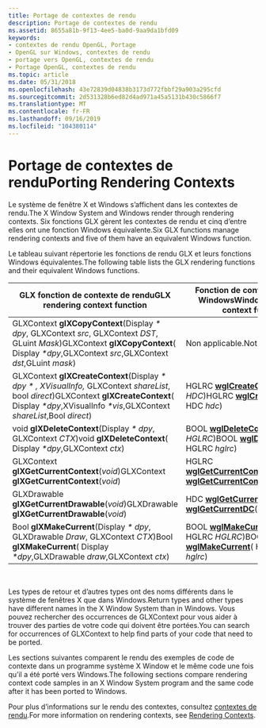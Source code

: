 ```yaml
---
title: Portage de contextes de rendu
description: Portage de contextes de rendu
ms.assetid: 8655a81b-9f13-4ee5-ba0d-9aa9da1bfd09
keywords:
- contextes de rendu OpenGL, Portage
- OpenGL sur Windows, contextes de rendu
- portage vers OpenGL, contextes de rendu
- Portage OpenGL, contextes de rendu
ms.topic: article
ms.date: 05/31/2018
ms.openlocfilehash: 43e72839d04838b3173d772fbbf29a903a295cfd
ms.sourcegitcommit: 2d531328b6ed82d4ad971a45a5131b430c5866f7
ms.translationtype: MT
ms.contentlocale: fr-FR
ms.lasthandoff: 09/16/2019
ms.locfileid: "104380114"
---
```

# <a name="porting-rendering-contexts"></a><span data-ttu-id="1fa4c-107">Portage de contextes de rendu</span><span class="sxs-lookup"><span data-stu-id="1fa4c-107">Porting Rendering Contexts</span></span>

<span data-ttu-id="1fa4c-108">Le système de fenêtre X et Windows s’affichent dans les contextes de rendu.</span><span class="sxs-lookup"><span data-stu-id="1fa4c-108">The X Window System and Windows render through rendering contexts.</span></span> <span data-ttu-id="1fa4c-109">Six fonctions GLX gèrent les contextes de rendu et cinq d’entre elles ont une fonction Windows équivalente.</span><span class="sxs-lookup"><span data-stu-id="1fa4c-109">Six GLX functions manage rendering contexts and five of them have an equivalent Windows function.</span></span>

<span data-ttu-id="1fa4c-110">Le tableau suivant répertorie les fonctions de rendu GLX et leurs fonctions Windows équivalentes.</span><span class="sxs-lookup"><span data-stu-id="1fa4c-110">The following table lists the GLX rendering functions and their equivalent Windows functions.</span></span>



| <span data-ttu-id="1fa4c-111">GLX fonction de contexte de rendu</span><span class="sxs-lookup"><span data-stu-id="1fa4c-111">GLX rendering context function</span></span>                                                                            | <span data-ttu-id="1fa4c-112">Fonction de contexte de rendu Windows</span><span class="sxs-lookup"><span data-stu-id="1fa4c-112">Windows rendering context function</span></span>                                      |
|-----------------------------------------------------------------------------------------------------------|-------------------------------------------------------------------------|
| <span data-ttu-id="1fa4c-113">GLXContext **glXCopyContext**(Display *\* dpy*, GLXContext *src*, GLXContext *DST*, GLuint *Mask*)</span><span class="sxs-lookup"><span data-stu-id="1fa4c-113">GLXContext **glXCopyContext**( Display *\*dpy*,GLXContext *src*,GLXContext *dst*,GLuint *mask*)</span></span>            | <span data-ttu-id="1fa4c-114">Non applicable.</span><span class="sxs-lookup"><span data-stu-id="1fa4c-114">Not applicable.</span></span>                                                         |
| <span data-ttu-id="1fa4c-115">GLXContext **glXCreateContext**(Display *\* dpy* *\* , XVisualInfo,* GLXContext *shareList*, bool *direct*)</span><span class="sxs-lookup"><span data-stu-id="1fa4c-115">GLXContext **glXCreateContext**( Display *\*dpy*,XVisualInfo *\*vis*,GLXContext *shareList*,Bool *direct*)</span></span> | <span data-ttu-id="1fa4c-116">HGLRC [**wglCreateContext**](/windows/desktop/api/wingdi/nf-wingdi-wglcreatecontext)(HDC *HDC*)</span><span class="sxs-lookup"><span data-stu-id="1fa4c-116">HGLRC [**wglCreateContext**](/windows/desktop/api/wingdi/nf-wingdi-wglcreatecontext)( HDC *hdc*)</span></span>          |
| <span data-ttu-id="1fa4c-117">void **glXDeleteContext**(Display *\* dpy*, GLXContext *CTX*)</span><span class="sxs-lookup"><span data-stu-id="1fa4c-117">void **glXDeleteContext**( Display *\*dpy*,GLXContext *ctx*)</span></span>                                              | <span data-ttu-id="1fa4c-118">BOOL [**wglDeleteContext**](/windows/desktop/api/wingdi/nf-wingdi-wgldeletecontext)(HGLRC *HGLRC*)</span><span class="sxs-lookup"><span data-stu-id="1fa4c-118">BOOL [**wglDeleteContext**](/windows/desktop/api/wingdi/nf-wingdi-wgldeletecontext)( HGLRC *hglrc*)</span></span>       |
| <span data-ttu-id="1fa4c-119">GLXContext **glXGetCurrentContext**(*void*)</span><span class="sxs-lookup"><span data-stu-id="1fa4c-119">GLXContext **glXGetCurrentContext**(*void*)</span></span>                                                               | <span data-ttu-id="1fa4c-120">HGLRC [**wglGetCurrentContext**](/windows/desktop/api/wingdi/nf-wingdi-wglgetcurrentcontext)(*void*)</span><span class="sxs-lookup"><span data-stu-id="1fa4c-120">HGLRC [**wglGetCurrentContext**](/windows/desktop/api/wingdi/nf-wingdi-wglgetcurrentcontext)(*VOID*)</span></span>      |
| <span data-ttu-id="1fa4c-121">GLXDrawable **glXGetCurrentDrawable**(*void*)</span><span class="sxs-lookup"><span data-stu-id="1fa4c-121">GLXDrawable **glXGetCurrentDrawable**(*void*)</span></span>                                                             | <span data-ttu-id="1fa4c-122">HDC [**wglGetCurrentDC**](/windows/desktop/api/wingdi/nf-wingdi-wglgetcurrentdc)(*void*)</span><span class="sxs-lookup"><span data-stu-id="1fa4c-122">HDC [**wglGetCurrentDC**](/windows/desktop/api/wingdi/nf-wingdi-wglgetcurrentdc)(*VOID*)</span></span>                  |
| <span data-ttu-id="1fa4c-123">Bool **glXMakeCurrent**(Display *\* dpy*, GLXDrawable *Draw*, GLXContext *CTX*)</span><span class="sxs-lookup"><span data-stu-id="1fa4c-123">Bool **glXMakeCurrent**( Display *\*dpy*,GLXDrawable *draw*,GLXContext *ctx*)</span></span>                              | <span data-ttu-id="1fa4c-124">BOOL [**wglMakeCurrent**](/windows/desktop/api/wingdi/nf-wingdi-wglmakecurrent)(HDC *HDC*, HGLRC *HGLRC*)</span><span class="sxs-lookup"><span data-stu-id="1fa4c-124">BOOL [**wglMakeCurrent**](/windows/desktop/api/wingdi/nf-wingdi-wglmakecurrent)( HDC *hdc*,HGLRC *hglrc*)</span></span> |



 

<span data-ttu-id="1fa4c-125">Les types de retour et d’autres types ont des noms différents dans le système de fenêtres X que dans Windows.</span><span class="sxs-lookup"><span data-stu-id="1fa4c-125">Return types and other types have different names in the X Window System than in Windows.</span></span> <span data-ttu-id="1fa4c-126">Vous pouvez rechercher des occurrences de GLXContext pour vous aider à trouver des parties de votre code qui doivent être portées.</span><span class="sxs-lookup"><span data-stu-id="1fa4c-126">You can search for occurrences of GLXContext to help find parts of your code that need to be ported.</span></span>

<span data-ttu-id="1fa4c-127">Les sections suivantes comparent le rendu des exemples de code de contexte dans un programme système X Window et le même code une fois qu’il a été porté vers Windows.</span><span class="sxs-lookup"><span data-stu-id="1fa4c-127">The following sections compare rendering context code samples in an X Window System program and the same code after it has been ported to Windows.</span></span>

<span data-ttu-id="1fa4c-128">Pour plus d’informations sur le rendu des contextes, consultez [contextes de rendu](rendering-contexts.md).</span><span class="sxs-lookup"><span data-stu-id="1fa4c-128">For more information on rendering contexts, see [Rendering Contexts](rendering-contexts.md).</span></span>

 

 




